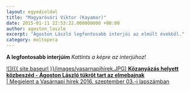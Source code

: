 ```yaml
---
layout: egyedioldal
title: "Magyaróvári Viktor (Kayamar)"
date: 2015-01-11 22:53:22.000000000 +00:00
author: agoston_laszlo
excerpt: "Ágoston László legfontosabb interjúi az elmúlt évekből."
category: moltopera
---
```


**A legfontosabb interjúim**
*Kattints a képre az interjúhoz!*

[![]({{ site.baseurl }}/images/vasarnapihirek.JPG) **Közanyázás helyett közbeszéd - Ágoston László tükröt tart az elmebajnak** <br /> | Megjelent a Vasárnapi hírek 2016. szeptember 03.-i lapszámban](https://www.vasarnapihirek.hu/fokusz/kozanyazas_helyett_kozbeszed__agoston_laszlo_tukrot_tart_az_elmebajnak)
